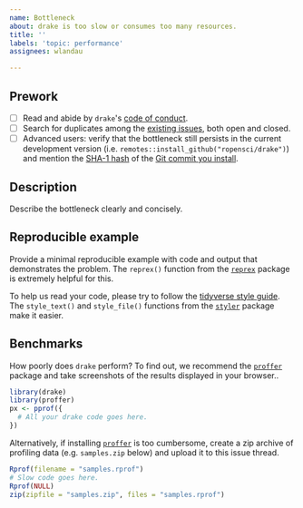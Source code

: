 ```yaml
---
name: Bottleneck
about: drake is too slow or consumes too many resources.
title: ''
labels: 'topic: performance'
assignees: wlandau

---
```


## Prework

- [ ] Read and abide by `drake`'s [code of conduct](https://github.com/ropensci/drake/blob/master/CODE_OF_CONDUCT.md).
- [ ] Search for duplicates among the [existing issues](https://github.com/ropensci/drake/issues), both open and closed.
- [ ] Advanced users: verify that the bottleneck still persists in the current development version (i.e. `remotes::install_github("ropensci/drake")`) and mention the [SHA-1 hash](https://git-scm.com/book/en/v1/Getting-Started-Git-Basics#Git-Has-Integrity) of the [Git commit you install](https://github.com/ropensci/drake/commits/master).

## Description

Describe the bottleneck clearly and concisely. 

## Reproducible example

Provide a minimal reproducible example with code and output that demonstrates the problem. The `reprex()` function from the [`reprex`](https://github.com/tidyverse/reprex) package is extremely helpful for this.

To help us read your code, please try to follow the [tidyverse style guide](https://style.tidyverse.org/). The `style_text()` and `style_file()` functions from the [`styler`](https://github.com/r-lib/styler) package make it easier.

## Benchmarks

How poorly does `drake` perform? To find out, we recommend the [`proffer`](https://github.com/wlandau/proffer) package and take screenshots of the results displayed in your browser..

```r
library(drake)
library(proffer)
px <- pprof({
  # All your drake code goes here.
})
```

Alternatively, if installing [`proffer`](https://github.com/wlandau/proffer) is too cumbersome, create a zip archive of profiling data (e.g. `samples.zip` below) and upload it to this issue thread.

```r
Rprof(filename = "samples.rprof")
# Slow code goes here.
Rprof(NULL)
zip(zipfile = "samples.zip", files = "samples.rprof")
```
